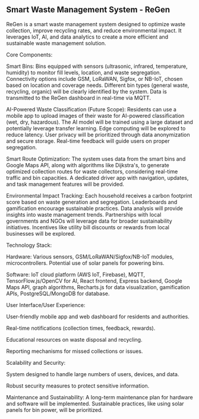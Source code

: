 ## Smart Waste Management System - ReGen

ReGen is a smart waste management system designed to optimize waste collection, improve recycling rates, and reduce environmental impact. It leverages IoT, AI, and data analytics to create a more efficient and sustainable waste management solution.

Core Components:

Smart Bins: Bins equipped with sensors (ultrasonic, infrared, temperature, humidity) to monitor fill levels, location, and waste segregation. Connectivity options include GSM, LoRaWAN, Sigfox, or NB-IoT, chosen based on location and coverage needs. Different bin types (general waste, recycling, organic) will be clearly identified by the system. Data is transmitted to the ReGen dashboard in real-time via MQTT.

AI-Powered Waste Classification (Future Scope): Residents can use a mobile app to upload images of their waste for AI-powered classification (wet, dry, hazardous). The AI model will be trained using a large dataset and potentially leverage transfer learning. Edge computing will be explored to reduce latency. User privacy will be prioritized through data anonymization and secure storage. Real-time feedback will guide users on proper segregation.

Smart Route Optimization: The system uses data from the smart bins and Google Maps API, along with algorithms like Dijkstra's, to generate optimized collection routes for waste collectors, considering real-time traffic and bin capacities. A dedicated driver app with navigation, updates, and task management features will be provided.

Environmental Impact Tracking: Each household receives a carbon footprint score based on waste generation and segregation. Leaderboards and gamification encourage sustainable practices. Data analysis will provide insights into waste management trends. Partnerships with local governments and NGOs will leverage data for broader sustainability initiatives. Incentives like utility bill discounts or rewards from local businesses will be explored.

Technology Stack:

Hardware: Various sensors, GSM/LoRaWAN/Sigfox/NB-IoT modules, microcontrollers. Potential use of solar panels for powering bins.

Software: IoT cloud platform (AWS IoT, Firebase), MQTT, TensorFlow.js/OpenCV for AI, React frontend, Express backend, Google Maps API, graph algorithms, Recharts.js for data visualization, gamification APIs, PostgreSQL/MongoDB for database.

User Interface/User Experience:

User-friendly mobile app and web dashboard for residents and authorities.

Real-time notifications (collection times, feedback, rewards).

Educational resources on waste disposal and recycling.

Reporting mechanisms for missed collections or issues.

Scalability and Security:

System designed to handle large numbers of users, devices, and data.

Robust security measures to protect sensitive information.

Maintenance and Sustainability: A long-term maintenance plan for hardware and software will be implemented. Sustainable practices, like using solar panels for bin power, will be prioritized.
